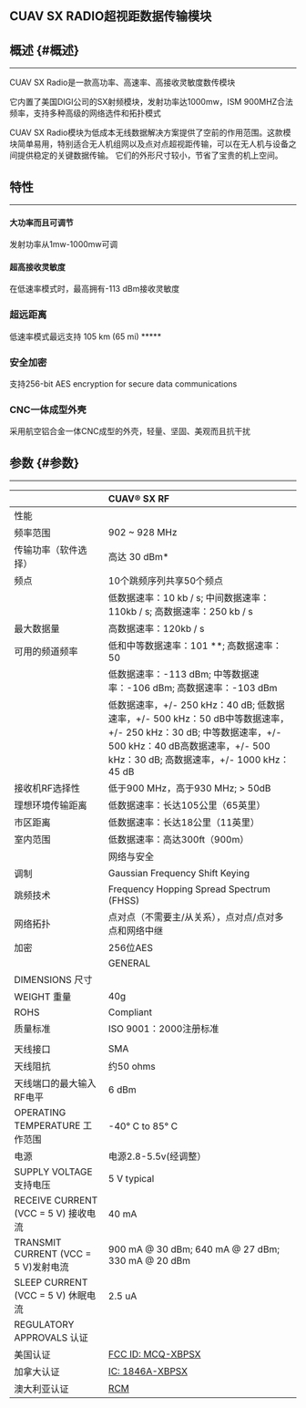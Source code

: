 ## CUAV SX RADIO超视距数据传输模块

## 概述 {#概述}

---

CUAV SX Radio是一款高功率、高速率、高接收灵敏度数传模块

它内置了美国DIGI公司的SX射频模块，发射功率达1000mw，ISM 900MHZ合法频率，支持多种高级的网络选件和拓扑模式

CUAV SX Radio模块为低成本无线数据解决方案提供了空前的作用范围。这款模块简单易用，特别适合无人机组网以及点对点超视距传输，可以在无人机与设备之间提供稳定的关键数据传输。 它们的外形尺寸较小，节省了宝贵的机上空间。

## 特性

---

#### 大功率而且可调节

发射功率从1mw-1000mw可调

#### 超高接收灵敏度

在低速率模式时，最高拥有-113 dBm接收灵敏度

### 超远距离

低速率模式最远支持 105 km \(65 mi\) \*\*\*\*\*

### 安全加密

支持256-bit AES encryption for secure data communications

### CNC一体成型外壳

采用航空铝合金一体CNC成型的外壳，轻量、坚固、美观而且抗干扰

## 参数 {#参数}

---

|  | CUAV® SX RF |
| :--- | :--- |
| 性能 |  |
| 频率范围 | 902 ~ 928 MHz |
| 传输功率（软件选择） | 高达 30 dBm\* |
| 频点 | 10个跳频序列共享50个频点 |
|  | 低数据速率：10 kb / s; 中间数据速率：110kb / s; 高数据速率：250 kb / s |
| 最大数据量 | 高数据速率：120kb / s |
| 可用的频道频率 | 低和中等数据速率：101 \*\*; 高数据速率：50 |
|  | 低数据速率：-113 dBm; 中等数据速率：-106 dBm; 高数据速率：-103 dBm |
|  | 低数据速率，+/- 250 kHz：40 dB; 低数据速率，+/- 500 kHz：50 dB中等数据速率，+/- 250 kHz：30 dB; 中等数据速率，+/- 500 kHz：40 dB高数据速率，+/- 500 kHz：30 dB; 高数据速率，+/- 1000 kHz：45 dB |
| 接收机RF选择性 | 低于900 MHz，高于930 MHz; &gt; 50dB |
| 理想环境传输距离 | 低数据速率：长达105公里（65英里） |
| 市区距离 | 低数据速率：长达18公里（11英里） |
| 室内范围 | 低数据速率：高达300ft（900m） |
|  | 网络与安全 |
| 调制 | Gaussian Frequency Shift Keying |
| 跳频技术 | Frequency Hopping Spread Spectrum \(FHSS\) |
| 网络拓扑 | 点对点（不需要主/从关系），点对点/点对多点和网络中继 |
| 加密 | 256位AES |
|  | GENERAL |
| DIMENSIONS 尺寸 |  |
| WEIGHT        重量 | 40g |
| ROHS | Compliant |
| 质量标准 | ISO 9001：2000注册标准 |
|  |  |
| 天线接口 | SMA |
| 天线阻抗 | 约50 ohms |
| 天线端口的最大输入RF电平 | 6 dBm |
| OPERATING TEMPERATURE 工作范围 | -40° C to 85° C |
| 电源 | 电源2.8-5.5v\(经调整） |
| SUPPLY VOLTAGE 支持电压 | 5 V typical |
| RECEIVE CURRENT \(VCC = 5 V\) 接收电流 | 40 mA |
| TRANSMIT CURRENT \(VCC = 5 V\)发射电流 | 900 mA @ 30 dBm; 640 mA @ 27 dBm; 330 mA @ 20 dBm |
| SLEEP CURRENT \(VCC = 5 V\) 休眠电流 | 2.5 uA |
| REGULATORY APPROVALS 认证 |  |
| 美国认证 | [FCC ID: MCQ-XBPSX](https://www.digi.com/resources/certifications) |
| 加拿大认证 | [IC: 1846A-XBPSX](https://www.digi.com/resources/certifications) |
| 澳大利亚认证 | [RCM](https://www.digi.com/resources/certifications) |



